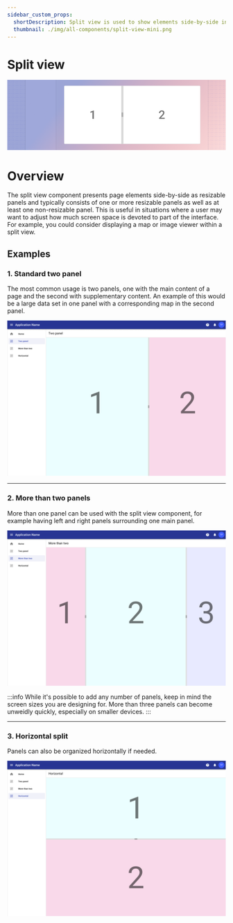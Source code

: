 ```yaml
---
sidebar_custom_props:
  shortDescription: Split view is used to show elements side-by-side in resizable panels.
  thumbnail: ./img/all-components/split-view-mini.png
---
```


# Split view

<ComponentVisual storybookUrl="https://forge.tylerdev.io/main/?path=/docs/components-split-view--docs">

![](./images/split-view.png)

</ComponentVisual>

# Overview

The split view component presents page elements side-by-side as resizable panels and typically consists of one or more resizable panels as well as at least one non-resizable panel. This is useful in situations where a user may want to adjust how much screen space is devoted to part of the interface. For example, you could consider displaying a map or image viewer within a split view.

## Examples 

### 1. Standard two panel
The most common usage is two panels, one with the main content of a page and the second with supplementary content. An example of this would be a large data set in one panel with a corresponding map in the second panel.

![An application showing two sections of a program split vertically using the split view component.](./images/standard-split-view.png)

---

### 2. More than two panels
More than one panel can be used with the split view component, for example having left and right panels surrounding one main panel.

![An application showing three sections of a program split vertically using the split view component. The main content is surrounded on the left and right by smaller areas, all separated by using the split view component.](./images/three-panel-split.png)

:::info
While it's possible to add any number of panels, keep in mind the screen sizes you are designing for. More than three panels can become unweidly quickly, especially on smaller devices.
:::

---

### 3. Horizontal split
Panels can also be organized horizontally if needed.

![An application showing two sections of a program split horizontally using the split view component.](./images/horizontal-split.png)